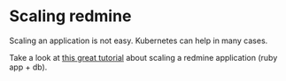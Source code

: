 # Scaling redmine

Scaling an application is not easy. Kubernetes can help in many cases.

Take a look at [this great tutorial](https://github.com/bitnami/bitnami-docker/tree/master/gke/redmine) about scaling a redmine application (ruby app + db).
